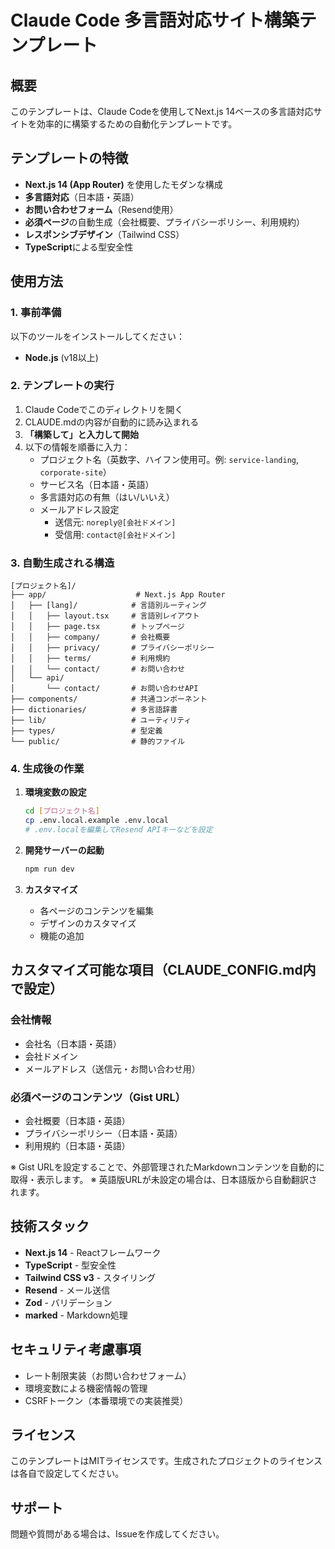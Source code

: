 # Claude Code 多言語対応サイト構築テンプレート

## 概要

このテンプレートは、Claude Codeを使用してNext.js 14ベースの多言語対応サイトを効率的に構築するための自動化テンプレートです。

## テンプレートの特徴

- **Next.js 14 (App Router)** を使用したモダンな構成
- **多言語対応**（日本語・英語）
- **お問い合わせフォーム**（Resend使用）
- **必須ページ**の自動生成（会社概要、プライバシーポリシー、利用規約）
- **レスポンシブデザイン**（Tailwind CSS）
- **TypeScript**による型安全性

## 使用方法

### 1. 事前準備

以下のツールをインストールしてください：

- **Node.js** (v18以上)

### 2. テンプレートの実行

1. Claude Codeでこのディレクトリを開く
2. CLAUDE.mdの内容が自動的に読み込まれる
3. **「構築して」と入力して開始**
4. 以下の情報を順番に入力：
   - プロジェクト名（英数字、ハイフン使用可。例: `service-landing`, `corporate-site`）
   - サービス名（日本語・英語）
   - 多言語対応の有無（はい/いいえ）
   - メールアドレス設定
     - 送信元: `noreply@[会社ドメイン]`
     - 受信用: `contact@[会社ドメイン]`

### 3. 自動生成される構造

```
[プロジェクト名]/
├── app/                    # Next.js App Router
│   ├── [lang]/            # 言語別ルーティング
│   │   ├── layout.tsx     # 言語別レイアウト
│   │   ├── page.tsx       # トップページ
│   │   ├── company/       # 会社概要
│   │   ├── privacy/       # プライバシーポリシー
│   │   ├── terms/         # 利用規約
│   │   └── contact/       # お問い合わせ
│   └── api/
│       └── contact/       # お問い合わせAPI
├── components/            # 共通コンポーネント
├── dictionaries/          # 多言語辞書
├── lib/                   # ユーティリティ
├── types/                 # 型定義
└── public/                # 静的ファイル
```

### 4. 生成後の作業

1. **環境変数の設定**
   ```bash
   cd [プロジェクト名]
   cp .env.local.example .env.local
   # .env.localを編集してResend APIキーなどを設定
   ```

2. **開発サーバーの起動**
   ```bash
   npm run dev
   ```

3. **カスタマイズ**
   - 各ページのコンテンツを編集
   - デザインのカスタマイズ
   - 機能の追加

## カスタマイズ可能な項目（CLAUDE_CONFIG.md内で設定）

### 会社情報
- 会社名（日本語・英語）
- 会社ドメイン
- メールアドレス（送信元・お問い合わせ用）

### 必須ページのコンテンツ（Gist URL）
- 会社概要（日本語・英語）
- プライバシーポリシー（日本語・英語）
- 利用規約（日本語・英語）

※ Gist URLを設定することで、外部管理されたMarkdownコンテンツを自動的に取得・表示します。
※ 英語版URLが未設定の場合は、日本語版から自動翻訳されます。

## 技術スタック

- **Next.js 14** - Reactフレームワーク
- **TypeScript** - 型安全性
- **Tailwind CSS v3** - スタイリング
- **Resend** - メール送信
- **Zod** - バリデーション
- **marked** - Markdown処理

## セキュリティ考慮事項

- レート制限実装（お問い合わせフォーム）
- 環境変数による機密情報の管理
- CSRFトークン（本番環境での実装推奨）

## ライセンス

このテンプレートはMITライセンスです。生成されたプロジェクトのライセンスは各自で設定してください。

## サポート

問題や質問がある場合は、Issueを作成してください。
